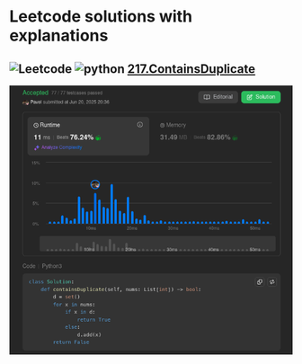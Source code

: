 # Leetcode solutions with explanations


## ![Leetcode](https://img.shields.io/badge/LeetCode-000000?logo=LeetCode&logoColor=#d16c06) ![python](https://img.shields.io/badge/python-3670A0?style=for-the-badge&logo=python&logoColor=ffdd54) [217.ContainsDuplicate](Algorithms/Leetcode/217ContainsDuplicate/README.md) 
![Solution image 217](Algorithms/Leetcode/217ContainsDuplicate/images/screenshot.png)
